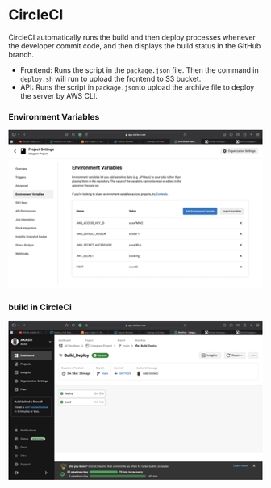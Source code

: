 # CircleCI

CircleCI automatically runs the build and then deploy processes whenever the developer commit code, and then displays the build status in the GitHub branch.

- Frontend: Runs the script in the `package.json` file. Then the command in `deploy.sh` will run to upload the frontend to S3 bucket.
- API: Runs the script in `package.json`to upload the archive file to deploy the server by AWS CLI.

### Environment Variables

![env](../screenshots/ci-var.png)

### build in CircleCi

![circleci](../screenshots/ci-run.png)